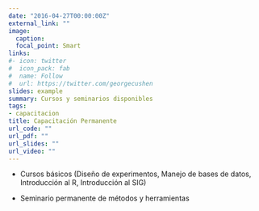 ```yaml
---
date: "2016-04-27T00:00:00Z"
external_link: ""
image:
  caption: 
  focal_point: Smart
links:
#- icon: twitter
#  icon_pack: fab
#  name: Follow
#  url: https://twitter.com/georgecushen
slides: example
summary: Cursos y seminarios disponibles 
tags:
- capacitacion
title: Capacitación Permanente
url_code: ""
url_pdf: ""
url_slides: ""
url_video: ""
---
```



* Cursos básicos (Diseño de experimentos, Manejo de bases de datos, Introducción al R, Introducción al SIG)

* Seminario permanente de métodos y herramientas